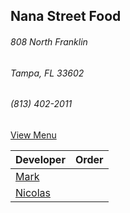 
## Nana Street Food
###### 808 North Franklin
###### Tampa, FL 33602
###### (813) 402-2011

[View Menu](https://order.spoton.com/pm-nana-street-food-10626/tampa-fl/62d73f3cc212790030f90be6)


Developer     | Order
--------------|---------------------
[Mark](http://github.com/mark-smithtb)              |  
[Nicolas](https://github.com/nicolasmd1985)         | 
